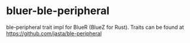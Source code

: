# bluer-ble-peripheral
ble-peripheral trait impl for BlueR (BlueZ for Rust).  Traits can be found at https://github.com/jasta/ble-peripheral
